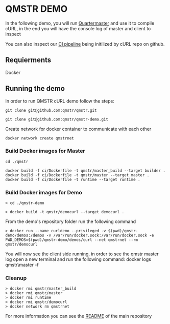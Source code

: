 # QMSTR DEMO

In the following demo, you will run [Quartermaster](http://qmstr.org) and use it to compile cURL, in the end you will have the console log of master and client to inspect

You can also inspect our [CI pipeline](https://ci.endocode.com/blue/organizations/jenkins/QMSTR%2Fqmstr-cURL-demo/activity) being initilized by cURL repo on github. 

## Requierments

Docker

## Running the demo

In order to run QMSTR cURL demo follow the steps:

	git clone git@github.com:qmstr/qmstr.git

	git clone git@github.com:qmstr/qmstr-demo.git

Create network for docker container to communicate with each other

	docker network create qmstrnet

### Build Docker images for Master 

	cd ./qmstr

	docker build -f ci/Dockerfile -t qmstr/master_build --target builder .
	docker build -f ci/Dockerfile -t qmstr/master --target master .
	docker build -f ci/Dockerfile -t runtime --target runtime . 

### Build Docker images for Demo

	> cd ./qmstr-demo

	> docker build -t qmstr/democurl --target democurl .

From the demo's repository folder run the following command

	> docker run --name curldemo --privileged -v $(pwd)/qmstr-demo/demos:/demos -v /var/run/docker.sock:/var/run/docker.sock -e PWD_DEMOS=$(pwd)/qmstr-demo/demos/curl --net qmstrnet --rm qmstr/democurl
	
You will now see the client side running, in order to see the qmstr master log open a new terminal and run the following command:
    docker logs qmstr\master -f

### Cleanup
	> docker rmi qmstr/master_build
	> docker rmi qmstr/master
	> docker rmi runtime
	> docker rmi qmstr/democurl
	> docker network rm qmstrnet

For more information you can see the [README](https://github.com/QMSTR/qmstr/blob/master/README.md) of the main repository
  